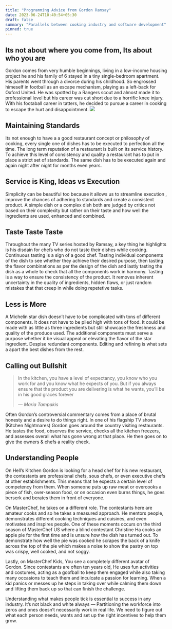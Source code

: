 ```yaml
---
title: "Programming Advice from Gordon Ramsay"
date: 2023-06-24T10:40:54+05:30
draft: false
summary: "Parallels between cooking industry and software development"
pinned: true
---
```

## Its not about where you come from, Its about who you are

Gordon comes from very humble beginnings, living in a low-income housing project he and his family of 6 stayed in a tiny single-bedroom apartment. His parents went through a divorce during his childhood. So engrossed himeself in football as an escape mechanism, playing as a left-back for Oxford United. He was spotted by a Rangers scout and almost made it to professional level but his career was cut short due to a horrific knee injury. With his footaball career in tatters, he decided to pursue a career in cooking to escape the hurt and disappointment.
![](/gordon-ramsay.jpg)

## Maintaining Standards

Its not enough to have a a good restaurant concept or philosophy of cooking, every single one of dishes has to be executed to perfection all the time. The long term reputation of a restaurant is built on its service history. To achieve this level of consistency and quality a restaurant has to put in place a strict set of standards. The same dish has to be executed again and again night after night for months even years.


## Service is King, Ideas vs Execution

Simplicity can be beautiful too because it allows us to streamline execution , improve the chances of adhering to standards and create a consistent product. A simple dish or a complex dish both are judged by critics not based on their complexity but rather on their taste and how well the ingredients are used, enhanced and combined.

## Taste Taste Taste
Throughout the many TV series hosted by Ramsay, a key thing he highlights is his disdain for chefs who do not taste their dishes while cooking. Continuous tasting is a sign of a good chef. Tasting individual components of the dish to see whether they achieve their desired purpose, then tasting the flavor combinations as per the design of the dish and lastly tasting the dish as a whole to check that all the components work in harmony. Tasting is a way to ensure the consistency of the product. It removes inherent uncertainty in the quality of ingredients, hidden flaws, or just random mistakes that that creep in while doing repetetive tasks.

## Less is More
A Michelin star dish doesn’t have to be complicated with tons of different components. It does not have to be piled high with tons of food. It could be made with as little as three ingredients but still showcase the freshness and quality of the produce used. The additional components must serve a purpose whether it be visual appeal or elevating the flavor of the star ingredient. Despise redundant components. Editing and refining is what sets a apart the best dishes from the rest.

## Calling out Bullshit
>In the kitchen, you have a level of expectancy, you know who you work for and you know what he expects of you. But if you always ensure that the product you are delivering is what he wants, you’ll be in his good graces forever 
>
> — <cite>Maria Tampakis</cite>

Often Gordon’s controversial commentary comes from a place of brutal honesty and a desire to do things right. In one of his flagship TV shows (Kitchen Nightmares) Gordon goes around the country visiting restaurants. He tastes the food, observes the service, checks all the kitchen freezers, and assesses overall what has gone wrong at that place. He then goes on to give the owners & chefs a reality check.

## Understanding People

On Hell’s Kitchen Gordon is looking for a head chef for his new restaurant, the contestants are professional chefs, sous chefs, or even executive chefs at other establishments. This means that he expects a certain level of competency from them. When someone puts up raw meat or overcooks a piece of fish, over-season food, or on occasion even burns things, he goes berserk and berates them in front of everyone.

On MasterChef, he takes on a different role. The contestants here are amateur cooks and so he takes a measured approach. He mentors people, demonstrates different cooking techniques and cuisines, and even motivates and inspires people. One of these moments occurs on the third season of MasterChef US where a blind contestant Christine Ha cooks an apple pie for the first time and is unsure how the dish has turned out. To demonstrate how well the pie was cooked he scrapes the back of a knife across the top of the pie which makes a noise to show the pastry on top was crispy, well cooked, and not soggy.

Lastly, on MasterChef Kids, You see a completely different avatar of Gordon. Since contestants are often ten years old, He uses fun activities and costumes, acting as a goofball to keep them engaged while also taking many occasions to teach them and inculcate a passion for learning. When a kid panics or messes up he steps in taking over while calming them down and lifting them back up so that can finish the challenge.

Understanding what makes people tick is essential to success in any industry. It’s not black and white always — Partitioning the workforce into zeros and ones doesn’t necessarily work in real life. We need to figure out what each person needs, wants and set up the right incentives to help them grow.

